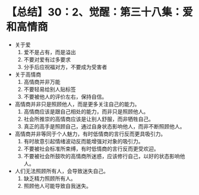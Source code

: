 # 【总结】30：2、觉醒：第三十八集：爱和高情商

-   关于爱
    1.  爱不是占有，而是溢出
    2.  不要对爱有过多要求
    3.  分手后应祝福对方，不要成为受害者
-   关于高情商
    1.  高情商并非万能
    2.  不要轻易给别人贴标签
    3.  不要被他人的评价左右，保持自信。
-   高情商并非只是照顾他人，而是更多关注自己的能力。
    1.  高情商应该是跟自己相处的能力，而非只是照顾他人。
    2.  社会所推崇的高情商应该是让别人舒服，而非牺牲自己。
    3.  真正的高手是照顾自己，通过自身状态影响他人，而非不断照顾他人。
-   高情商并非等同于个人魅力，有时低情商的言行反而更具吸引力。
    1.  有时故意引起情绪波动反而能增强对对象的吸引力。
    2.  不要被社会标准所束缚，有时低情商的言行反而更受欢迎。
    3.  不要被社会所鼓吹的高情商所迷惑，应该修行自己，以好的状态影响他人。
-   人们无法照顾所有人，会导致迷失自己。
    1.  缺乏精力照顾所有人。
    2.  照顾他人可能导致自我迷失。